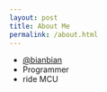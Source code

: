 ```yaml
---
layout: post
title: About Me
permalink: /about.html
---
```

* [@bianbian](https://twitter.com/bianbian)
* Programmer
* ride MCU
